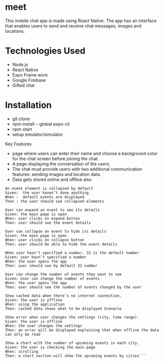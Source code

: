 # meet

This mobile chat app is made using React Native. The app has an interface that enables users to send and receive chat messages, images and locations.

# Technologies Used

* Node.js
* React Native
* Expo Frame work
* Google Firebase
* Gifted chat

# Installation
* git clone 
* npm install --global expo-cli
* npm start
* setup emulator/simulator

Key Features
* page where users can enter their name and choose a background color for the chat screen before joining the chat.
* A page displaying the conversation of the users.
* The chat must provide users with two additional communication features: sending images and location data.
* Data gets stored online and offline also

 ```
 An event element is collapsed by default
Given:  the user haven’t done anything
When :  default events are displayed
Then : the user should see collapsed elements

User can expand an event to see its details
Given: the main page is open
When: user clicks on expand button
Then: user should see the event details

User can collapse an event to hide its details
Given: the main page is open
When: user clicks on collapse button
Then: user should be able to hide the event details

When user hasn’t specified a number, 32 is the default number
Given: user hasn’t specified a number
When: the user opens the app
Then: user should see by default 32 number

User can change the number of events they want to see
Given: User can change the number of events
When: the user opens the app
Then: user should see the number of events changed by the user

Show cached data when there’s no internet connection. 
Given: the user is offline 
When: using the application 
Then: cached data shows what to be displayed Scenario 

Show error when user changes the settings (city, time range). 
Given: the user is offline 
When: the user changes the settings 
Then: an error will be displayed explaining that when offline the data can only be read

Show a chart with the number of upcoming events in each city. 
Given: the user is checking the main page 
When: scrolling 
Then: a chart section will show the upcoming events by cities```
